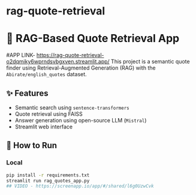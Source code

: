 # rag-quote-retrieval
# 🧠 RAG-Based Quote Retrieval App
#APP LINK- https://rag-quote-retrieval-o2dqmiky6wprndsvbgxven.streamlit.app/
This project is a semantic quote finder using Retrieval-Augmented Generation (RAG) with the `Abirate/english_quotes` dataset.

## ✨ Features

- Semantic search using `sentence-transformers`
- Quote retrieval using FAISS
- Answer generation using open-source LLM (`Mistral`)
- Streamlit web interface

## 🚀 How to Run

### Local
```bash
pip install -r requirements.txt
streamlit run rag_quotes_app.py
## VIDEO - https://screenapp.io/app/#/shared/l6g0UzwCvk
